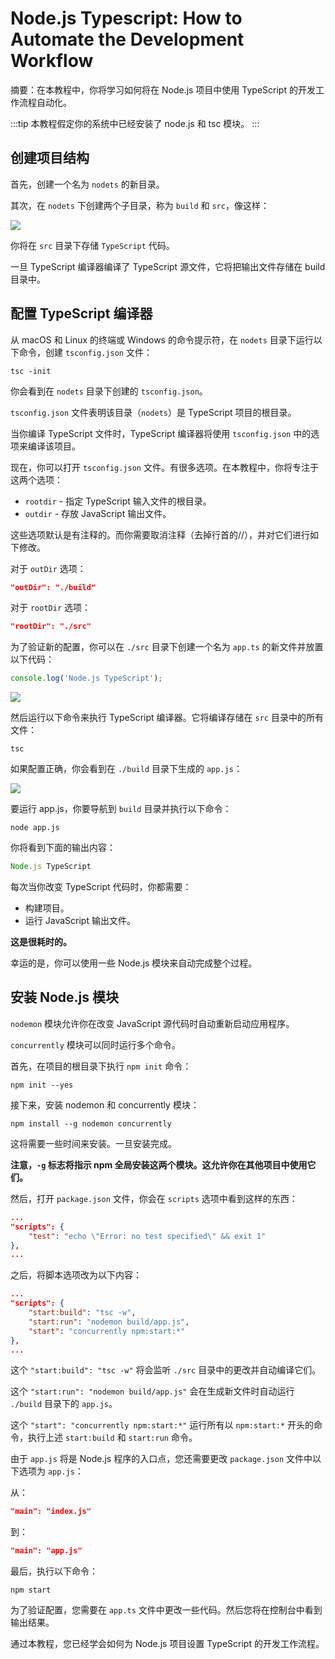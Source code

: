 # Node.js Typescript: How to Automate the Development Workflow

摘要：在本教程中，你将学习如何将在 Node.js 项目中使用 TypeScript 的开发工作流程自动化。

:::tip
本教程假定你的系统中已经安装了 node.js 和 tsc 模块。
:::

## 创建项目结构

首先，创建一个名为 `nodets` 的新目录。

其次，在 `nodets` 下创建两个子目录，称为 `build` 和 `src`，像这样：

<img src="https://www.typescripttutorial.net/wp-content/uploads/2020/09/nodejs-typescript-directory-structure.png"/>

你将在 `src` 目录下存储 `TypeScript` 代码。

一旦 TypeScript 编译器编译了 TypeScript 源文件，它将把输出文件存储在 build 目录中。

## 配置 TypeScript 编译器

从 macOS 和 Linux 的终端或 Windows 的命令提示符，在 `nodets` 目录下运行以下命令，创建 `tsconfig.json` 文件：

```shell
tsc -init
```

你会看到在 `nodets` 目录下创建的 `tsconfig.json`。

`tsconfig.json` 文件表明该目录（`nodets`）是 TypeScript 项目的根目录。

当你编译 TypeScript 文件时，TypeScript 编译器将使用 `tsconfig.json` 中的选项来编译该项目。

现在，你可以打开 `tsconfig.json` 文件。有很多选项。在本教程中，你将专注于这两个选项：

- `rootdir` - 指定 TypeScript 输入文件的根目录。
- `outdir` - 存放 JavaScript 输出文件。

这些选项默认是有注释的。而你需要取消注释（去掉行首的//），并对它们进行如下修改。

对于 `outDir` 选项：

```json
"outDir": "./build"
```

对于 `rootDir` 选项：

```json
"rootDir": "./src"
```

为了验证新的配置，你可以在 `./src` 目录下创建一个名为 `app.ts` 的新文件并放置以下代码：

```ts
console.log('Node.js TypeScript');
```

<img src="https://www.typescripttutorial.net/wp-content/uploads/2020/09/nodejs-typescript-app.ts_.png" />

然后运行以下命令来执行 TypeScript 编译器。它将编译存储在 `src` 目录中的所有文件：

```shell
tsc
```

如果配置正确，你会看到在 `./build` 目录下生成的 `app.js`：

<img src="https://www.typescripttutorial.net/wp-content/uploads/2020/09/nodejs-typescript-app.js.png"/>

要运行 app.js，你要导航到 `build` 目录并执行以下命令：

```shell
node app.js
```

你将看到下面的输出内容：

```ts
Node.js TypeScript
```

每次当你改变 TypeScript 代码时，你都需要：

- 构建项目。
- 运行 JavaScript 输出文件。

**这是很耗时的。**

幸运的是，你可以使用一些 Node.js 模块来自动完成整个过程。

## 安装 Node.js 模块

`nodemon` 模块允许你在改变 JavaScript 源代码时自动重新启动应用程序。

`concurrently` 模块可以同时运行多个命令。

首先，在项目的根目录下执行 `npm init` 命令：

```shell
npm init --yes
```

接下来，安装 nodemon 和 concurrently 模块：

```shell
npm install --g nodemon concurrently
```

这将需要一些时间来安装。一旦安装完成。

**注意，`-g` 标志将指示 npm 全局安装这两个模块。这允许你在其他项目中使用它们。**

然后，打开 `package.json` 文件，你会在 `scripts` 选项中看到这样的东西：

```json
...  
"scripts": {
    "test": "echo \"Error: no test specified\" && exit 1"
},
...
```

之后，将脚本选项改为以下内容：

```json
...
"scripts": {
    "start:build": "tsc -w",
    "start:run": "nodemon build/app.js",
    "start": "concurrently npm:start:*"
},
...
```

这个 `"start:build": "tsc -w"` 将会监听 `./src` 目录中的更改并自动编译它们。

这个 `"start:run": "nodemon build/app.js"` 会在生成新文件时自动运行 `./build` 目录下的 `app.js`。

这个 `"start": "concurrently npm:start:*"` 运行所有以 `npm:start:*` 开头的命令，执行上述 `start:build` 和 `start:run` 命令。

由于 `app.js` 将是 Node.js 程序的入口点，您还需要更改 `package.json` 文件中以下选项为 `app.js`：

从：

```json
"main": "index.js"
```

到：

```json
"main": "app.js"
```

最后，执行以下命令：

```shell
npm start
```

为了验证配置，您需要在 `app.ts` 文件中更改一些代码。然后您将在控制台中看到输出结果。

通过本教程，您已经学会如何为 Node.js 项目设置 TypeScript 的开发工作流程。
